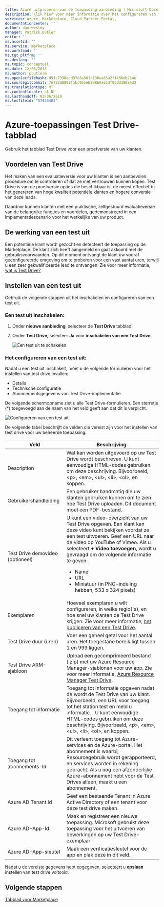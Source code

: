 ```yaml
---
title: Azure uitproberen van de toepassing-aanbieding | Microsoft Docs
description: Klik hier voor meer informatie over het configureren van test drive voor de aanbieding van Azure-toepassing op Azure Marketplace.
services: Azure, Marketplace, Cloud Partner Portal,
documentationcenter: ''
author: dan-wesley
manager: Patrick.Butler
editor: ''
ms.assetid: ''
ms.service: marketplace
ms.workload: ''
ms.tgt_pltfrm: ''
ms.devlang: ''
ms.topic: conceptual
ms.date: 12/06/2018
ms.author: pbutlerm
ms.openlocfilehash: d51c7330acd37d8a861c136ea85a2ff456eb264e
ms.sourcegitcommit: 7e772d8802f1bc9b5eb20860ae2df96d31908a32
ms.translationtype: MT
ms.contentlocale: nl-NL
ms.lasthandoff: 03/06/2019
ms.locfileid: "57446483"
---
```

# <a name="azure-applications-test-drive-tab"></a>Azure-toepassingen Test Drive-tabblad

Gebruik het tabblad Test Drive voor een proefversie van uw klanten.

## <a name="test-drive-benefits"></a>Voordelen van Test Drive

Het maken van een evaluatieversie voor uw klanten is een aanbevolen procedure om te controleren of dat ze met vertrouwen kunnen kopen. Test Drive is van de proefversie opties die beschikbaar is, de meest effectief bij het genereren van hoge kwaliteit potentiële klanten en hogere conversie van deze leads.

Daardoor kunnen klanten met een praktische, zelfgestuurd evaluatieversie van de belangrijke functies en voordelen, gedemonstreerd in een implementatiescenario voor het werkelijke van uw product.

## <a name="how-a-test-drive-works"></a>De werking van een test uit

Een potentiële klant wordt gezocht en detecteert de toepassing op de Marketplace. De klant zich heeft aangemeld en gaat akkoord met de gebruiksvoorwaarden. Op dit moment ontvangt de klant uw vooraf geconfigureerde omgeving om te proberen voor een vast aantal uren, terwijl u een zeer gekwalificeerde lead te ontvangen. Zie voor meer informatie, [wat is Test Drive?](https://docs.microsoft.com/azure/marketplace/cloud-partner-portal/test-drive/what-is-test-drive)

## <a name="setting-up-a-test-drive"></a>Instellen van een test uit

Gebruik de volgende stappen uit het inschakelen en configureren van een test uit.

### <a name="to-enable-a-test-drive"></a>Een test uit inschakelen:

1. Onder **nieuwe aanbieding**, selecteer de **Test Drive** tabblad.
2. Onder **Test Drive**, selecteer **Ja** voor **inschakelen van een Test Drive**.

   ![Een test uit te schakelen](./media/managed-app-enable-testdrive.png)

### <a name="to-configure-a-test-drive"></a>Het configureren van een test uit:

Nadat u een test uit inschakelt, moet u de volgende formulieren voor het instellen van test drive invullen:
  
 - Details
 - Technische configuratie
 - Abonnementsgegevens van Test Drive-implementatie

De volgende schermopname ziet u alle Test Drive-formulieren. Een sterretje (*) toegevoegd aan de naam van het veld geeft aan dat dit is verplicht. 

![Configureren van een test uit](./media/managed-app-configure-testdrive.png)

De volgende tabel beschrijft de velden die vereist zijn voor het instellen van test drive voor uw beheerde toepassing.

|    **Veld**       |  **Beschrijving**  |
|  ---------------   |  ---------------  |
|      Description              |   Wat kan worden uitgevoerd op uw Test Drive wordt beschreven. U kunt eenvoudige HTML-codes gebruiken om deze beschrijving. Bijvoorbeeld, &lt;p&gt;, &lt;em&gt;, &lt;ul&gt;, &lt;li&gt;, &lt;ol&gt;, en koppen.                |
|    Gebruikershandleiding                |     Een gebruiker handmatig die uw klanten gebruiken kunnen om te zien hoe Test Drive uploaden. Dit document moet een PDF-bestand.              |
|         Test Drive demovideo (optioneel)           |       U kunt een video-overzicht van uw Test Drive opgeven. Een klant kan deze video kunt bekijken voordat ze een test uitvoeren. Geef een URL naar de video op YouTube of Vimeo. Als u selecteert **+ Video toevoegen**, wordt u gevraagd om de volgende informatie te geven:<ul><li>Name</li><li>URL</li><li>Miniatuur (in PNG-indeling hebben, 533 x 324 pixels)</li></ul>            |
|       Exemplaren             |        Hoeveel exemplaren u wilt configureren, in welke regio('s), en hoe snel uw klanten de Test Drive krijgen. Zie voor meer informatie, [het publiceren van een Test Drive](https://docs.microsoft.com/azure/marketplace/cloud-partner-portal/test-drive/azure-resource-manager-test-drive#how-to-publish-a-test-drive).           |
|       Test Drive duur (uren)             |       Voer een geheel getal voor het aantal uren. Het toegestane bereik ligt tussen 1 en 999 liggen.            |
|        Test Drive ARM-sjabloon            |        Upload een gecomprimeerd bestand (.zip) met uw Azure Resource Manager-sjablonen voor uw app. Zie voor meer informatie, [Azure Resource Manager Test Drive](https://docs.microsoft.com/azure/marketplace/cloud-partner-portal/test-drive/azure-resource-manager-test-drive).            |
|        Toegang tot informatie            |         Toegang tot informatie opgeven nadat de wordt de Test Drive van uw klant. Bijvoorbeeld, een URL voor toegang tot het station test en meld u informatie. . U kunt eenvoudige HTML-codes gebruiken om deze beschrijving. Bijvoorbeeld, &lt;p&gt;, &lt;em&gt;, &lt;ul&gt;, &lt;li&gt;, &lt;ol&gt;, en koppen.          |
|       Toegang tot abonnements-Id             |       Dit verleent toegang tot Azure-services en de Azure-portal. Het abonnement is waarbij Resourcegebruik wordt gerapporteerd, en services worden in rekening gebracht. Als u nog een afzonderlijke Azure-abonnement hebt voor de Test Drives alleen, maakt u een abonnement.             |
|          Azure AD Tenant Id          |        Geef een bestaande Tenant in Azure Active Directory of een tenant voor deze test drive maken.           |
|         Azure AD-App-Id           |       Maak en registreer een nieuwe toepassing. Microsoft gebruikt deze toepassing voor het uitvoeren van bewerkingen op uw Test Drive-exemplaar.            |
|          Azure AD-App-sleutel          |         Maak een verificatiesleutel voor de app en plak deze in dit veld.          |

Nadat u de vereiste gegevens hebt opgegeven, selecteert u **opslaan** instellen van test drive voltooid.

## <a name="next-steps"></a>Volgende stappen

[Tabblad voor Marketplace](./cpp-marketplace-tab.md)